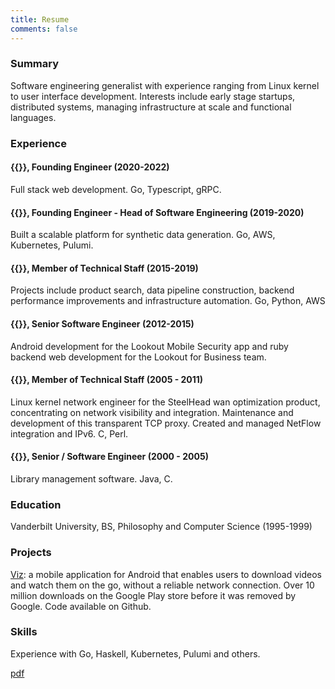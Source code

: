 ```yaml
---
title: Resume
comments: false
---
```


### Summary

Software engineering generalist with experience ranging from Linux kernel to
user interface development. Interests include early stage startups,
distributed systems, managing infrastructure at scale and functional languages.

### Experience

#### {{<newtabref href="https://conductorone.com" title="ConductorOne">}}, Founding Engineer (2020-2022)

Full stack web development. Go, Typescript, gRPC.

#### {{<newtabref href="https://synthesis.ai" title="Synthesis AI">}}, Founding Engineer - Head of Software Engineering (2019-2020)

Built a scalable platform for synthetic data generation. Go, AWS, Kubernetes, Pulumi.

#### {{<newtabref href="https://wish.com" title="Wish">}}, Member of Technical Staff (2015-2019)

Projects include product search, data pipeline construction, backend
performance improvements and infrastructure automation. Go, Python, AWS

#### {{<newtabref href="https://lookout.com" title="Lookout">}}, Senior Software Engineer (2012-2015)

Android development for the Lookout Mobile Security app and ruby backend web
development for the Lookout for Business team.

#### {{<newtabref href="https://en.wikipedia.org/wiki/Riverbed_Technology" title="Riverbed Technology">}}, Member of Technical Staff (2005 - 2011)

Linux kernel network engineer for the SteelHead wan optimization product, concentrating on
network visibility and integration. Maintenance and development of this transparent TCP
proxy. Created and managed NetFlow integration and IPv6. C, Perl.

#### {{<newtabref href="https://www.iii.com" title="Innovative Interfaces">}}, Senior / Software Engineer (2000 - 2005)

Library management software. Java, C.

### Education

Vanderbilt University, BS, Philosophy and Computer Science (1995-1999)

### Projects

[Viz](https://github.com/svrana/Viz): a mobile application for Android that
enables users to download videos and watch them on the go, without a reliable
network connection. Over 10 million downloads on the Google Play store before
it was removed by Google. Code available on Github.

### Skills

Experience with Go, Haskell, Kubernetes, Pulumi and others.

[pdf](https://hosted.vranix.com/shaw-vrana-resume.pdf)
